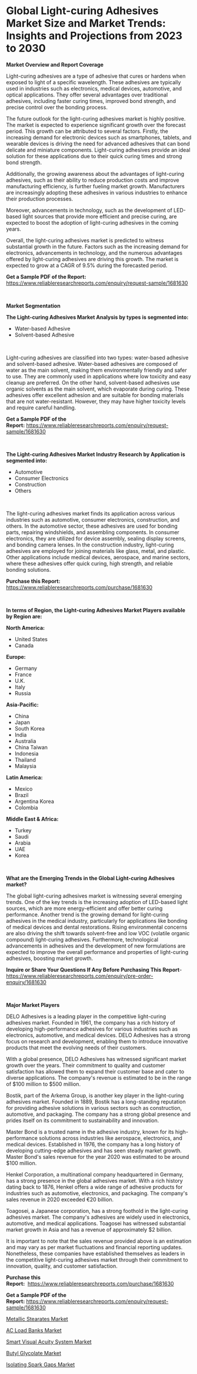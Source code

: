 <p><h1>Global Light-curing Adhesives Market Size and Market Trends: Insights and Projections from 2023 to 2030</h1></p><p><strong>Market Overview and Report Coverage</strong></p>
<p><p>Light-curing adhesives are a type of adhesive that cures or hardens when exposed to light of a specific wavelength. These adhesives are typically used in industries such as electronics, medical devices, automotive, and optical applications. They offer several advantages over traditional adhesives, including faster curing times, improved bond strength, and precise control over the bonding process.</p><p>The future outlook for the light-curing adhesives market is highly positive. The market is expected to experience significant growth over the forecast period. This growth can be attributed to several factors. Firstly, the increasing demand for electronic devices such as smartphones, tablets, and wearable devices is driving the need for advanced adhesives that can bond delicate and miniature components. Light-curing adhesives provide an ideal solution for these applications due to their quick curing times and strong bond strength.</p><p>Additionally, the growing awareness about the advantages of light-curing adhesives, such as their ability to reduce production costs and improve manufacturing efficiency, is further fueling market growth. Manufacturers are increasingly adopting these adhesives in various industries to enhance their production processes.</p><p>Moreover, advancements in technology, such as the development of LED-based light sources that provide more efficient and precise curing, are expected to boost the adoption of light-curing adhesives in the coming years.</p><p>Overall, the light-curing adhesives market is predicted to witness substantial growth in the future. Factors such as the increasing demand for electronics, advancements in technology, and the numerous advantages offered by light-curing adhesives are driving this growth. The market is expected to grow at a CAGR of 9.5% during the forecasted period.</p></p>
<p><strong>Get a Sample PDF of the Report:</strong> <a href="https://www.reliableresearchreports.com/enquiry/request-sample/1681630">https://www.reliableresearchreports.com/enquiry/request-sample/1681630</a></p>
<p>&nbsp;</p>
<p><strong>Market Segmentation</strong></p>
<p><strong>The Light-curing Adhesives Market Analysis by types is segmented into:</strong></p>
<p><ul><li>Water-based Adhesive</li><li>Solvent-based Adhesive</li></ul></p>
<p>&nbsp;</p>
<p><p>Light-curing adhesives are classified into two types: water-based adhesive and solvent-based adhesive. Water-based adhesives are composed of water as the main solvent, making them environmentally friendly and safer to use. They are commonly used in applications where low toxicity and easy cleanup are preferred. On the other hand, solvent-based adhesives use organic solvents as the main solvent, which evaporate during curing. These adhesives offer excellent adhesion and are suitable for bonding materials that are not water-resistant. However, they may have higher toxicity levels and require careful handling.</p></p>
<p><strong>Get a Sample PDF of the Report:</strong>&nbsp;<a href="https://www.reliableresearchreports.com/enquiry/request-sample/1681630">https://www.reliableresearchreports.com/enquiry/request-sample/1681630</a></p>
<p>&nbsp;</p>
<p><strong>The Light-curing Adhesives Market Industry Research by Application is segmented into:</strong></p>
<p><ul><li>Automotive</li><li>Consumer Electronics</li><li>Construction</li><li>Others</li></ul></p>
<p>&nbsp;</p>
<p><p>The light-curing adhesives market finds its application across various industries such as automotive, consumer electronics, construction, and others. In the automotive sector, these adhesives are used for bonding parts, repairing windshields, and assembling components. In consumer electronics, they are utilized for device assembly, sealing display screens, and bonding camera lenses. In the construction industry, light-curing adhesives are employed for joining materials like glass, metal, and plastic. Other applications include medical devices, aerospace, and marine sectors, where these adhesives offer quick curing, high strength, and reliable bonding solutions.</p></p>
<p><strong>Purchase this Report:</strong>&nbsp; <a href="https://www.reliableresearchreports.com/purchase/1681630">https://www.reliableresearchreports.com/purchase/1681630</a></p>
<p>&nbsp;</p>
<p><strong>In terms of Region, the Light-curing Adhesives Market Players available by Region are:</strong></p>
<p>
    <p> <strong> North America: </strong>
        <ul>
            <li>United States</li>
            <li>Canada</li>
        </ul>
        </p> 
    <p> <strong> Europe: </strong>
        <ul>
            <li>Germany</li>
            <li>France</li>
            <li>U.K.</li>
            <li>Italy</li>
            <li>Russia</li>
        </ul>
        </p> 
    <p> <strong> Asia-Pacific: </strong>
        <ul>
            <li>China</li>
            <li>Japan</li>
            <li>South Korea</li>
            <li>India</li>
            <li>Australia</li>
            <li>China Taiwan</li>
            <li>Indonesia</li>
            <li>Thailand</li>
            <li>Malaysia</li>
        </ul>
        </p> 
    <p> <strong> Latin America: </strong>
        <ul>
            <li>Mexico</li>
            <li>Brazil</li>
            <li>Argentina Korea</li>
            <li>Colombia</li>
        </ul>
        </p> 
    <p> <strong> Middle East & Africa: </strong>
        <ul>
            <li>Turkey</li>
            <li>Saudi</li>
            <li>Arabia</li>
            <li>UAE</li>
            <li>Korea</li>
        </ul>
    </p>
    </p>
<p>&nbsp;</p>
<p><strong>What are the Emerging Trends in the Global Light-curing Adhesives market?</strong></p>
<p><p>The global light-curing adhesives market is witnessing several emerging trends. One of the key trends is the increasing adoption of LED-based light sources, which are more energy-efficient and offer better curing performance. Another trend is the growing demand for light-curing adhesives in the medical industry, particularly for applications like bonding of medical devices and dental restorations. Rising environmental concerns are also driving the shift towards solvent-free and low VOC (volatile organic compound) light-curing adhesives. Furthermore, technological advancements in adhesives and the development of new formulations are expected to improve the overall performance and properties of light-curing adhesives, boosting market growth.</p></p>
<p><strong>Inquire or Share Your Questions If Any Before Purchasing This Report</strong>- <a href="https://www.reliableresearchreports.com/enquiry/pre-order-enquiry/1681630">https://www.reliableresearchreports.com/enquiry/pre-order-enquiry/1681630</a></p>
<p>&nbsp;</p>
<p><strong>Major Market Players</strong></p>
<p><p>DELO Adhesives is a leading player in the competitive light-curing adhesives market. Founded in 1961, the company has a rich history of developing high-performance adhesives for various industries such as electronics, automotive, and medical devices. DELO Adhesives has a strong focus on research and development, enabling them to introduce innovative products that meet the evolving needs of their customers.</p><p>With a global presence, DELO Adhesives has witnessed significant market growth over the years. Their commitment to quality and customer satisfaction has allowed them to expand their customer base and cater to diverse applications. The company's revenue is estimated to be in the range of $100 million to $500 million.</p><p>Bostik, part of the Arkema Group, is another key player in the light-curing adhesives market. Founded in 1889, Bostik has a long-standing reputation for providing adhesive solutions in various sectors such as construction, automotive, and packaging. The company has a strong global presence and prides itself on its commitment to sustainability and innovation.</p><p>Master Bond is a trusted name in the adhesive industry, known for its high-performance solutions across industries like aerospace, electronics, and medical devices. Established in 1976, the company has a long history of developing cutting-edge adhesives and has seen steady market growth. Master Bond's sales revenue for the year 2020 was estimated to be around $100 million.</p><p>Henkel Corporation, a multinational company headquartered in Germany, has a strong presence in the global adhesives market. With a rich history dating back to 1876, Henkel offers a wide range of adhesive products for industries such as automotive, electronics, and packaging. The company's sales revenue in 2020 exceeded €20 billion.</p><p>Toagosei, a Japanese corporation, has a strong foothold in the light-curing adhesives market. The company's adhesives are widely used in electronics, automotive, and medical applications. Toagosei has witnessed substantial market growth in Asia and has a revenue of approximately $2 billion.</p><p>It is important to note that the sales revenue provided above is an estimation and may vary as per market fluctuations and financial reporting updates. Nonetheless, these companies have established themselves as leaders in the competitive light-curing adhesives market through their commitment to innovation, quality, and customer satisfaction.</p></p>
<p><strong>Purchase this Report:</strong>&nbsp;&nbsp;<a href="https://www.reliableresearchreports.com/purchase/1681630">https://www.reliableresearchreports.com/purchase/1681630</a></p>
<p></p>
<p><strong>Get a Sample PDF of the Report:</strong>&nbsp;<a href="https://www.reliableresearchreports.com/enquiry/request-sample/1681630">https://www.reliableresearchreports.com/enquiry/request-sample/1681630</a></p>
<p><p><a href="https://medium.com/@randallbode/metallic-stearates-market-size-growth-forecast-2023-2030-a1bde79b8335">Metallic Stearates Market</a></p><p><a href="https://github.com/GroverBarry/Market-Research-Report-List-2/blob/main/ac-load-banks-market.md">AC Load Banks Market</a></p><p><a href="https://www.linkedin.com/pulse/smart-visual-acuity-system-market-challenges-opportunities/">Smart Visual Acuity System Market</a></p><p><a href="https://medium.com/@loyceharber/butyl-glycolate-market-size-growth-forecast-2023-2030-44e3053429c6">Butyl Glycolate Market</a></p><p><a href="https://github.com/NorbertYates/Market-Research-Report-List-2/blob/main/isolating-spark-gaps-market.md">Isolating Spark Gaps Market</a></p></p>
